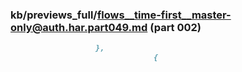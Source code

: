 ### kb/previews_full/flows__time-first__master-only@auth.har.part049.md (part 002)

```md
                   },
                                {
      
```

```
